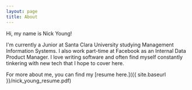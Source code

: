```yaml
---
layout: page
title: About
---
```


Hi, my name is Nick Young!

I'm currently a Junior at Santa Clara University studying Management Information Systems. I also work part-time at Facebook as an Internal Data Product Manager. I love writing software and often find myself constantly tinkering with new tech that I hope to cover here.

For more about me, you can find my [resume here.]({{ site.baseurl }}/nick_young_resume.pdf)
